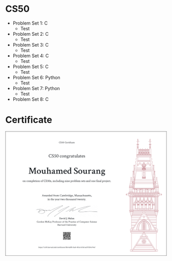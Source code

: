 #  CS50

- Problem Set 1: C</a>
  * Test
- Problem Set 2: C</a>
  * Test 
- Problem Set 3: C</a>
  * Test
- Problem Set 4: C</a>
  * Test
- Problem Set 5: C</a>
  * Test
- Problem Set 6: Python</a>
  * Test
- Problem Set 7: Python</a>
  * Test
- Problem Set 8: C</a>


#  Certificate 

![certificate](https://github.com/MoSourang/Havard_CS50/blob/master/CS50x.png)
 
